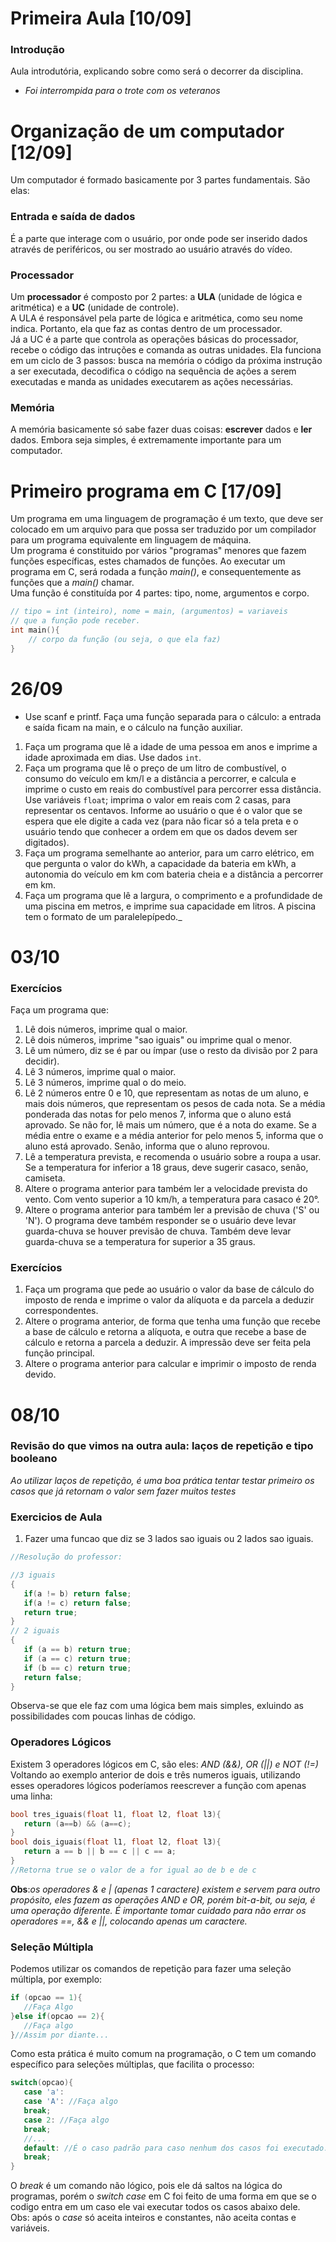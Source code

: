 # Primeira Aula [10/09]
### Introdução
Aula introdutória, explicando sobre como será o decorrer da disciplina.
* _Foi interrompida para o trote com os veteranos_

# Organização de um computador [12/09]

Um computador é formado basicamente por 3 partes fundamentais. São elas: <br>

###  Entrada e saída de dados
É a parte que interage com o usuário, por onde pode ser inserido dados através de periféricos, ou ser mostrado ao usuário através do vídeo.

### Processador
Um **processador** é composto por 2 partes: a **ULA** (unidade de lógica e aritmética) e a **UC** (unidade de controle).<br>
A ULA é responsável pela parte de lógica e aritmética, como seu nome indica. Portanto, ela que faz as contas dentro de um processador.<br>
Já a UC é a parte que controla as operações básicas do processador, recebe o código das intruções e comanda as outras unidades. Ela funciona em um ciclo de 3 passos: busca na memória o código da próxima instrução a ser executada, decodifica o código na sequência de ações a serem executadas e manda as unidades executarem as ações necessárias.

### Memória
A memória basicamente só sabe fazer duas coisas: **escrever** dados e **ler** dados. Embora seja simples, é extremamente importante para um computador.

# Primeiro programa em C [17/09]

Um programa em uma linguagem de programação é um texto, que deve ser colocado em um arquivo para que possa ser traduzido por um compilador para um programa equivalente em linguagem de máquina. <br>
Um programa é constituido por vários "programas" menores que fazem funções específicas, estes chamados de funções. Ao executar um programa em C, será rodada a função _main()_, e consequentemente as funções que a _main()_ chamar.<br>
Uma função é constituída por 4 partes: tipo, nome, argumentos e corpo.
```C
// tipo = int (inteiro), nome = main, (argumentos) = variaveis 
// que a função pode receber. 
int main(){
    // corpo da função (ou seja, o que ela faz)
}
```





# 26/09  

* Use scanf e printf. Faça uma função separada para o cálculo: a entrada e saída ficam na main, e o cálculo na função auxiliar.

1. Faça um programa que lê a idade de uma pessoa em anos e imprime a idade aproximada em dias. Use dados `int`.
2. Faça um programa que lê o preço de um litro de combustível, o consumo do veículo em km/l e a distância a percorrer, e calcula e imprime o custo em reais do combustível para percorrer essa distância. Use variáveis `float`; imprima o valor em reais com 2 casas, para representar os centavos. Informe ao usuário o que é o valor que se espera que ele digite a cada vez (para não ficar só a tela preta e o usuário tendo que conhecer a ordem em que os dados devem ser digitados).
3. Faça um programa semelhante ao anterior, para um carro elétrico, em que pergunta o valor do kWh, a capacidade da bateria em kWh, a autonomia do veículo em km com bateria cheia e a distância a percorrer em km.
4. Faça um programa que lê a largura, o comprimento e a profundidade de uma piscina em metros, e imprime sua capacidade em litros. A piscina tem o formato de um paralelepípedo._

# 03/10
### Exercícios
Faça um programa que:
1. Lê dois números, imprime qual o maior.
1. Lê dois números, imprime "sao iguais" ou imprime qual o menor.
1. Lê um número, diz se é par ou ímpar (use o resto da divisão por 2 para decidir).
1. Lê 3 números, imprime qual o maior.
1. Lê 3 números, imprime qual o do meio.
5. Lê 2 números entre 0 e 10, que representam as notas de um aluno, e mais dois números, que representam os pesos de cada nota. Se a média ponderada das notas for pelo menos 7, informa que o aluno está aprovado. Se não for, lê mais um número, que é a nota do exame. Se a média entre o exame e a média anterior for pelo menos 5, informa que o aluno está aprovado. Senão, informa que o aluno reprovou.
6. Lê a temperatura prevista, e recomenda o usuário sobre a roupa a usar. Se a
   temperatura for inferior a 18 graus, deve sugerir casaco, senão, camiseta.
7. Altere o programa anterior para também ler a velocidade prevista do vento.
   Com vento superior a 10 km/h, a temperatura para casaco é 20°.
8. Altere o programa anterior para também ler a previsão de chuva ('S' ou 'N').
   O programa deve também responder se o usuário deve levar guarda-chuva se
   houver previsão de chuva. Também deve levar guarda-chuva se a temperatura for
   superior a 35 graus.

### Exercícios

1. Faça um programa que pede ao usuário o valor da base de cálculo do imposto
   de renda e imprime o valor da alíquota e da parcela a deduzir correspondentes.
2. Altere o programa anterior, de forma que tenha uma função que recebe a base
   de cálculo e retorna a alíquota, e outra que recebe a base de cálculo e
   retorna a parcela a deduzir. A impressão deve ser feita pela função
   principal.
3. Altere o programa anterior para calcular e imprimir o imposto de renda devido.

# 08/10
### Revisão do que vimos na outra aula: laços de repetição e tipo booleano
_Ao utilizar laços de repetição, é uma boa prática tentar testar primeiro os casos que já retornam o valor sem fazer muitos testes_<br>


### Exercicios de Aula
1. Fazer uma funcao que diz se 3 lados sao iguais ou 2 lados sao iguais.<br>
```C
//Resolução do professor:

//3 iguais
{
   if(a != b) return false;
   if(a != c) return false;
   return true;
}
// 2 iguais
{
   if (a == b) return true;
   if (a == c) return true;
   if (b == c) return true;
   return false;
}
```
Observa-se que ele faz com uma lógica bem mais simples, exluindo as possibilidades com poucas linhas de código.<br>

### Operadores Lógicos
Existem 3 operadores lógicos em C, são eles: _AND (&&), OR (||) e NOT (!=)_<br>
Voltando ao exemplo anterior de dois e três numeros iguais, utilizando esses operadores lógicos poderíamos reescrever a função com apenas uma linha: 

```C
bool tres_iguais(float l1, float l2, float l3){
   return (a==b) && (a==c);
}
bool dois_iguais(float l1, float l2, float l3){
   return a == b || b == c || c == a;
}
//Retorna true se o valor de a for igual ao de b e de c
```
**Obs**:_os operadores & e | (apenas 1 caractere) existem e servem para outro propósito, eles fazem as operações AND e OR, porém bit-a-bit, ou seja, é uma operação diferente. É importante tomar cuidado para não errar os operadores ==, && e ||, colocando apenas um caractere._<br>

### Seleção Múltipla
Podemos utilizar os comandos de repetição para fazer uma seleção múltipla, por exemplo:
```C
if (opcao == 1){
   //Faça Algo
}else if(opcao == 2){
   //Faça algo
}//Assim por diante...
```
Como esta prática é muito comum na programação, o C tem um comando específico para seleções múltiplas, que facilita o processo:
```C
switch(opcao){
   case 'a': 
   case 'A': //Faça algo
   break;
   case 2: //Faça algo
   break;
   //...
   default: //É o caso padrão para caso nenhum dos casos foi executado. Tipo o else
   break;
}
```
O _break_ é um comando não lógico, pois ele dá saltos na lógica do programas, porém o _switch case_ em C foi feito de uma forma em que se o codigo entra em um caso ele vai executar todos os casos abaixo dele. <br>
Obs: após o _case_ só aceita inteiros e constantes, não aceita contas e variáveis.<br>
